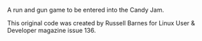 A run and gun game to be entered into the Candy Jam.

This original code was created by Russell Barnes for Linux User & Developer magazine issue 136.
